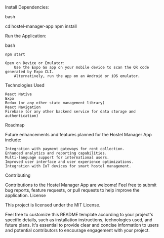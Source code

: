 Install Dependencies:

bash

cd hostel-manager-app
npm install

Run the Application:

bash

    npm start

    Open on Device or Emulator:
        Use the Expo Go app on your mobile device to scan the QR code generated by Expo CLI.
        Alternatively, run the app on an Android or iOS emulator.

Technologies Used

    React Native
    Expo
    Redux (or any other state management library)
    React Navigation
    Firebase (or any other backend service for data storage and authentication)

Roadmap

Future enhancements and features planned for the Hostel Manager App include:

    Integration with payment gateways for rent collection.
    Enhanced analytics and reporting capabilities.
    Multi-language support for international users.
    Improved user interface and user experience optimizations.
    Integration with IoT devices for smart hostel management.

Contributing

Contributions to the Hostel Manager App are welcome! Feel free to submit bug reports, feature requests, or pull requests to help improve the application.
License

This project is licensed under the MIT License.

Feel free to customize this README template according to your project's specific details, such as installation instructions, technologies used, and future plans. It's essential to provide clear and concise information to users and potential contributors to encourage engagement with your project.